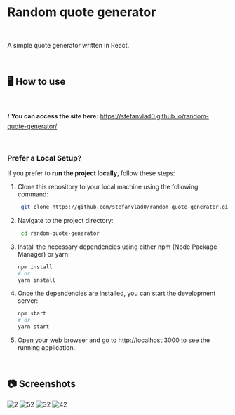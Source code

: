 # Random quote generator

&ensp;

 A simple quote generator written in React.

 &ensp;

 ## 🖥️ How to use

 &ensp;
 
 :exclamation: **You can access the site here:** https://stefanvlad0.github.io/random-quote-generator/

 &ensp;

 <h3>Prefer a Local Setup?</h3>
 
 If you prefer to **run the project locally**, follow these steps:

1. Clone this repository to your local machine using the following command:

    ```bash
     git clone https://github.com/stefanvlad0/random-quote-generator.git
     ```
2. Navigate to the project directory:

   ```bash
    cd random-quote-generator
    ```
3. Install the necessary dependencies using either npm (Node Package Manager) or yarn:

    ```bash
    npm install
    # or
    yarn install
    ```
4. Once the dependencies are installed, you can start the development server:

    ```bash
    npm start
    # or
    yarn start
    ```
5. Open your web browser and go to http://localhost:3000 to see the running application.

&ensp;

 ## :camera: Screenshots

![2](https://github.com/StefanVlad0/random-quote-generator/assets/72700839/0e1221b9-c53e-41c2-8992-f584bbc41dc6)
![52](https://github.com/StefanVlad0/random-quote-generator/assets/72700839/bafa6609-5ff9-414d-8ecb-4cc299f4a2c1)
![32](https://github.com/StefanVlad0/random-quote-generator/assets/72700839/344fd065-1aa5-4a2c-bf11-dccb5448d826)
![42](https://github.com/StefanVlad0/random-quote-generator/assets/72700839/77da6eab-c8d7-45f5-a524-2f5844d9d36f)




